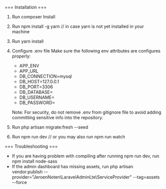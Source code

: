 === Installation ===

1. Run composer Install
2. Run npm install -g yarn // in case yarn is not yet installed in your machine
3. Run yarn install
4. Configure .env file
   Make sure the following env attributes are configures properly:
   * APP_ENV
   * APP_URL
   * DB_CONNECTION=mysql
   * DB_HOST=127.0.0.1
   * DB_PORT=3306
   * DB_DATABASE=
   * DB_USERNAME=
   * DB_PASSWORD=

   Note: For security, do not remove .env from gitignore file to avoid adding
   committing sensitive info into the repository.

5. Run php artisan migrate:fresh --seed
6. Run npm run dev // or you may also run npm run watch

=== Troubleshooting ===
* If you are having problem with compiling after running npm run dev, run npm install node-sass
* If the admin dashboard has missing assets, run php artisan vendor:publish --provider="JeroenNoten\LaravelAdminLte\ServiceProvider" --tag=assets --force
